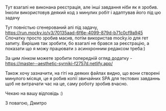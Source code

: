 Тут взагалі не виконана реєстрація, але інші завдання ніби як я зробив.
Інколи використовув деякий код з минулих робіт і адаптував його під цю задачу

Тут повністью сгенерований апі під задачу, https://run.mocky.io/v3/70135aad-6f6e-4099-879d-b71c0cf9a945
Спочатку просто зробив масив, потім використав mocky.io для гет запиту.
Вирішив так зробити, бо взагалі не брався за реєстрацію, а показати що я можу працювати з асинхронним редаксом треба:)

За цим лінком можете зробити попередній огляд додатку - https://master--aesthetic-syrniki-f2757d.netlify.app/

Також хочу зазначити, на гіті на деяких файлах видно, що вони створені минулого місяця,
це я робив копії звичайних SPA для тестових завданнь щоб не витрачати час на це, саму роботу зробив вчасно.

Чекаю на вашу відповідь :)

З повагою, Дмитро
